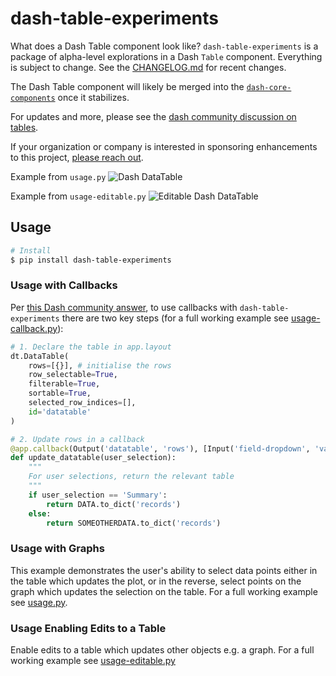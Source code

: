 # dash-table-experiments

What does a Dash Table component look like? `dash-table-experiments` is a package of alpha-level explorations in a Dash `Table` component. Everything is subject to change. See the [CHANGELOG.md](https://github.com/plotly/dash-table-experiments/blob/master/CHANGELOG.md) for recent changes.

The Dash Table component will likely be merged into the [`dash-core-components`](https://github.com/plotly/dash-core-components) once it stabilizes.

For updates and more, please see the [dash community discussion on tables](https://community.plot.ly/t/display-tables-in-dash/4707/36).

If your organization or company is interested in sponsoring enhancements to this project, [please reach out](https://plot.ly/dash/pricing).

Example from `usage.py`
![Dash DataTable](https://github.com/plotly/dash-table-experiments/raw/master/images/DataTable.gif)

Example from `usage-editable.py`
![Editable Dash DataTable](https://github.com/plotly/dash-table-experiments/raw/master/images/Editable-DataTable.gif)


## Usage ##

```bash
# Install 
$ pip install dash-table-experiments
```

### Usage with Callbacks ###
Per [this Dash community answer](https://community.plot.ly/t/dash-datatable-using-callbacks/6756/2), to use callbacks with `dash-table-experiments` there are two key steps (for a full working example see [usage-callback.py](./usage-callback.py)):

```python
# 1. Declare the table in app.layout
dt.DataTable(
    rows=[{}], # initialise the rows
    row_selectable=True,
    filterable=True,
    sortable=True,
    selected_row_indices=[],
    id='datatable'
)

# 2. Update rows in a callback
@app.callback(Output('datatable', 'rows'), [Input('field-dropdown', 'value')])
def update_datatable(user_selection):
    """
    For user selections, return the relevant table
    """
    if user_selection == 'Summary':
        return DATA.to_dict('records')
    else:
        return SOMEOTHERDATA.to_dict('records')
```

### Usage with Graphs ###
This example demonstrates the user's ability to select data points either in the table which updates the plot, or in the reverse, select points on the graph which updates the selection on the table. For a full working example see [usage.py](./usage.py).

### Usage Enabling Edits to a Table ###
Enable edits to a table which updates other objects e.g. a graph. For a full working example see [usage-editable.py](https://github.com/plotly/dash-table-experiments/tree/master/usage-editable.py)

